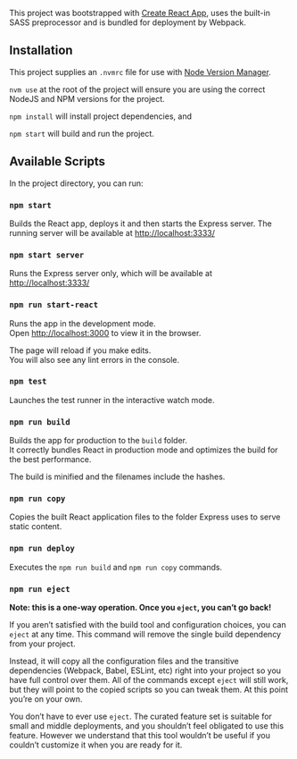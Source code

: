 This project was bootstrapped with [Create React App](https://github.com/facebook/create-react-app), uses the built-in SASS preprocessor and is bundled for deployment by Webpack.

## Installation

This project supplies an `.nvmrc` file for use with [Node Version Manager](https://github.com/creationix/nvm).

`nvm use` at the root of the project will ensure you are using the correct NodeJS and NPM versions for the project.

`npm install` will install project dependencies, and

`npm start` will build and run the project.

## Available Scripts

In the project directory, you can run:

### `npm start`

Builds the React app, deploys it and then starts the Express server. The running server will be available at [http://localhost:3333/](http://localhost:3333/)

### `npm start server`

Runs the Express server only, which will be available at [http://localhost:3333/](http://localhost:3333/)

### `npm run start-react`

Runs the app in the development mode.<br>
Open [http://localhost:3000](http://localhost:3000) to view it in the browser.

The page will reload if you make edits.<br>
You will also see any lint errors in the console.

### `npm test`

Launches the test runner in the interactive watch mode.<br>

### `npm run build`

Builds the app for production to the `build` folder.<br>
It correctly bundles React in production mode and optimizes the build for the best performance.

The build is minified and the filenames include the hashes.<br>

### `npm run copy`

Copies the built React application files to the folder Express uses to serve static content.

### `npm run deploy`

Executes the `npm run build` and `npm run copy` commands.

### `npm run eject`

**Note: this is a one-way operation. Once you `eject`, you can’t go back!**

If you aren’t satisfied with the build tool and configuration choices, you can `eject` at any time. This command will remove the single build dependency from your project.

Instead, it will copy all the configuration files and the transitive dependencies (Webpack, Babel, ESLint, etc) right into your project so you have full control over them. All of the commands except `eject` will still work, but they will point to the copied scripts so you can tweak them. At this point you’re on your own.

You don’t have to ever use `eject`. The curated feature set is suitable for small and middle deployments, and you shouldn’t feel obligated to use this feature. However we understand that this tool wouldn’t be useful if you couldn’t customize it when you are ready for it.
